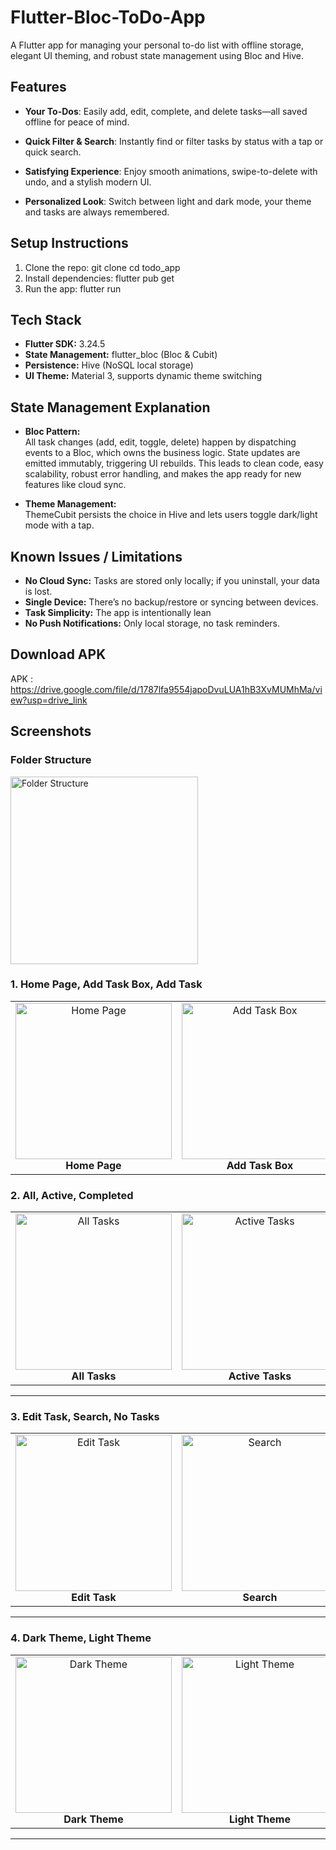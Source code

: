 # Flutter-Bloc-ToDo-App
A Flutter app for managing your personal to-do list with offline storage, elegant UI theming, and robust state management using Bloc and Hive.

## Features

- **Your To-Dos**: Easily add, edit, complete, and delete tasks—all saved offline for peace of mind.

- **Quick Filter & Search**: Instantly find or filter tasks by status with a tap or quick search.

- **Satisfying Experience**: Enjoy smooth animations, swipe-to-delete with undo, and a stylish modern UI.

- **Personalized Look**: Switch between light and dark mode, your theme and tasks are always remembered.

## Setup Instructions
1. Clone the repo:
git clone <your-repo-link>
cd todo_app
2. Install dependencies:
flutter pub get
3. Run the app:
flutter run


## Tech Stack

- **Flutter SDK:** 3.24.5 
- **State Management:** flutter_bloc (Bloc & Cubit)
- **Persistence:** Hive (NoSQL local storage)
- **UI Theme:** Material 3, supports dynamic theme switching

## State Management Explanation

- **Bloc Pattern:**  
All task changes (add, edit, toggle, delete) happen by dispatching events to a Bloc, which owns the business logic. State updates are emitted immutably, triggering UI rebuilds. This leads to clean code, easy scalability, robust error handling, and makes the app ready for new features like cloud sync.

- **Theme Management:**  
ThemeCubit persists the choice in Hive and lets users toggle dark/light mode with a tap.

## Known Issues / Limitations

- **No Cloud Sync:** Tasks are stored only locally; if you uninstall, your data is lost.
- **Single Device:** There’s no backup/restore or syncing between devices.
- **Task Simplicity:** The app is intentionally lean
- **No Push Notifications:** Only local storage, no task reminders.

## Download APK

APK : https://drive.google.com/file/d/1787lfa9554japoDvuLUA1hB3XvMUMhMa/view?usp=drive_link

## Screenshots

### **Folder Structure**
<img src="https://github.com/user-attachments/assets/545f08ce-2c82-4a69-a417-faa517e94282" alt="Folder Structure" width="300" height="300"/>


### **1. Home Page, Add Task Box, Add Task**
<table>
  <tr>
    <td align="center">
      <img src="https://github.com/user-attachments/assets/a0844fc7-fdd1-4b2c-bcc4-83e49c757d9b" alt="Home Page" width="250"/>
      <br><b>Home Page</b>
    </td>
    <td align="center">
      <img src="https://github.com/user-attachments/assets/9f082a18-4fd1-44b1-ba0f-4e0e97847d77" alt="Add Task Box" width="250"/>
      <br><b>Add Task Box</b>
    </td>
    <td align="center">
      <img src="https://github.com/user-attachments/assets/8890c643-0633-47a5-b857-526b56e3b871" alt="Add Task" width="250"/>
      <br><b>Add Task</b>
    </td>
  </tr>
</table
  
---

### **2. All, Active, Completed**
<table>
  <tr>
    <td align="center">
      <img src="https://github.com/user-attachments/assets/d4b83a63-0620-4551-9490-d5038d4ff044" alt="All Tasks" width="250"/>
      <br><b>All Tasks</b>
    </td>
    <td align="center">
      <img src="https://github.com/user-attachments/assets/29c9cacd-02d1-4805-9636-d788a395f042" alt="Active Tasks" width="250"/>
      <br><b>Active Tasks</b>
    </td>
    <td align="center">
      <img src="https://github.com/user-attachments/assets/a45d56c7-0dbe-4a3a-8c0d-917fd3cc9580" alt="Completed Tasks" width="250"/>
      <br><b>Completed Tasks</b>
    </td>
  </tr>
</table>

---

### **3. Edit Task, Search, No Tasks**
<table>
  <tr>
    <td align="center">
      <img src="https://github.com/user-attachments/assets/874f2462-7ace-42c0-8fba-fe9b4553f455" alt="Edit Task" width="250"/>
      <br><b>Edit Task</b>
    </td>
    <td align="center">
      <img src="https://github.com/user-attachments/assets/fb0e3d7c-e534-442c-83c6-2f21b087fa49" alt="Search" width="250"/>
      <br><b>Search</b>
    </td>
    <td align="center">
      <img src="https://github.com/user-attachments/assets/cd48c1c8-ed19-4c79-8073-c54a43277c1e" alt="No Tasks" width="250"/>
      <br><b>No Tasks</b>
    </td>
  </tr>
</table>

---

### **4. Dark Theme, Light Theme**
<table>
  <tr>
    <td align="center">
      <img src="https://github.com/user-attachments/assets/d8c245b0-9d6e-42ef-ad23-7343ecd38c92"  alt="Dark Theme" width="250"/>
      <br><b>Dark Theme</b>
    </td>
    <td align="center">
      <img src="https://github.com/user-attachments/assets/ce5a1c3b-6082-4452-9d45-0b9536df1cec" alt="Light Theme" width="250"/>
      <br><b>Light Theme</b>
    </td>
  </tr>
</table>

---
